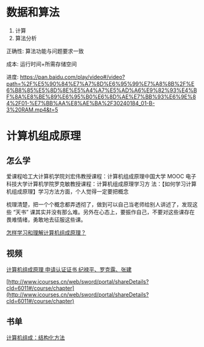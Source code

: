 # 数据和算法
1. 计算
2. 算法分析

正确性: 算法功能与问题要求一致

成本: 运行时间+所需存储空间


进度: https://pan.baidu.com/play/video#/video?path=%2F%E5%90%84%E7%A7%8D%E6%95%99%E7%A8%8B%2F%E6%B8%85%E5%8D%8E%E5%A4%A7%E5%AD%A6%E9%82%93%E4%BF%8A%E8%BE%89%E6%95%B0%E6%8D%AE%E7%BB%93%E6%9E%84%2F01-%E7%BB%AA%E8%AE%BA%2F30240184_01-B-3%20RAM.mp4&t=5


# 计算机组成原理

## 怎么学

爱课程哈工大计算机学院刘宏伟教授课程：计算机组成原理中国大学 
MOOC 电子科技大学计算机学院罗克敏教授课程：计算机组成原理学习方
法：【如何学习计算机组成原理】学习方法方面，个人觉得一定要把概念

梳理清楚，把一个个概念都弄透彻了，做到可以自己当老师给别人讲述了，发现这些 “天书” 课其实并没有那么难。另外在心态上，要振作自己，不要对这些课存在畏难情绪，勇敢地去征服这些课。

[怎样学习和理解计算机组成原理？](https://www.zhihu.com/question/20706264)

## 视频
[计算机组成原理
申请认证证书
纪禄平、罗克露、张建](http://www.icourse163.org/learn/UESTC-1001543002?tid=1002786096#/learn/announce)

[http://www.icourses.cn/web/sword/portal/shareDetails?cId=6011#/course/chapter](http://www.icourses.cn/web/sword/portal/shareDetails?cId=6011#/course/chapter)

## 书单
[计算机组成：结构化方法](https://book.douban.com/subject/1886058/)